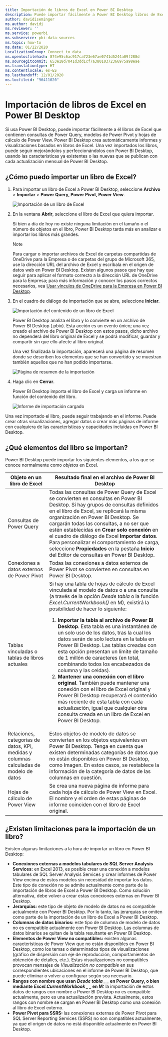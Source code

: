 ```yaml
---
title: Importación de libros de Excel en Power BI Desktop
description: Puede importar fácilmente a Power BI Desktop libros de Excel que contienen consultas de Power Query, modelos de Power Pivot y hojas de cálculo de Power View.
author: davidiseminger
ms.author: davidi
ms.reviewer: ''
ms.service: powerbi
ms.subservice: pbi-data-sources
ms.topic: how-to
ms.date: 01/22/2020
LocalizationGroup: Connect to data
ms.openlocfilehash: 874e95c6ac917ca723e67ae0741d5244a09f288d
ms.sourcegitcommit: 653e18d7041d3dd1cf7a38010372366975a98eae
ms.translationtype: HT
ms.contentlocale: es-ES
ms.lasthandoff: 12/01/2020
ms.locfileid: "96411020"
---
```

# <a name="import-excel-workbooks-into-power-bi-desktop"></a>Importación de libros de Excel en Power BI Desktop
Si usa Power BI Desktop, puede importar fácilmente a él libros de Excel que contienen consultas de Power Query, modelos de Power Pivot y hojas de cálculo de Power View. Power BI Desktop crea automáticamente informes y visualizaciones basados en libros de Excel. Una vez importados los libros, puede seguir mejorándolos y perfeccionándolos con Power BI Desktop, usando las características ya existentes o las nuevas que se publican con cada actualización mensual de Power BI Desktop.

## <a name="how-do-i-import-an-excel-workbook"></a>¿Cómo puedo importar un libro de Excel?
1. Para importar un libro de Excel a Power BI Desktop, seleccione **Archivo** > **Importar** > **Power Query, Power Pivot, Power View**.

   ![Importación de un libro de Excel](media/desktop-import-excel-workbooks/importexceltopbi_1.png)


2. En la ventana **Abrir**, seleccione el libro de Excel que quiera importar. 

   Si bien a día de hoy no existe ninguna limitación en el tamaño o el número de objetos en el libro, Power BI Desktop tarda más en analizar e importar los libros más grandes.

   > [!NOTE]
   > Para cargar o importar archivos de Excel de carpetas compartidas de OneDrive para la Empresa o de carpetas del grupo de Microsoft 365, use la dirección URL del archivo de Excel y escríbala en el origen de datos web en Power BI Desktop. Existen algunos pasos que hay que seguir para aplicar el formato correcto a la dirección URL de OneDrive para la Empresa; para más información y conocer los pasos correctos necesarios, vea [Usar vínculos de OneDrive para la Empresa en Power BI Desktop](desktop-use-onedrive-business-links.md).
   > 
   > 

3. En el cuadro de diálogo de importación que se abre, seleccione **Iniciar**.

   ![Importación del contenido de un libro de Excel](media/desktop-import-excel-workbooks/import-excel-power-bi-5.png)


   Power BI Desktop analiza el libro y lo convierte en un archivo de Power BI Desktop (.pbix). Esta acción es un evento único; una vez creado el archivo de Power BI Desktop con estos pasos, dicho archivo no dependerá del libro original de Excel y se podrá modificar, guardar y compartir sin que ello afecte al libro original.

   Una vez finalizada la importación, aparecerá una página de resumen donde se describen los elementos que se han convertido y se muestran también aquellos que no han podido importarse.

   ![Página de resumen de la importación](media/desktop-import-excel-workbooks/importexceltopbi_3.png)

4. Haga clic en **Cerrar**. 

   Power BI Desktop importa el libro de Excel y carga un informe en función del contenido del libro.

   ![Informe de importación cargado](media/desktop-import-excel-workbooks/importexceltopbi_4.png)

Una vez importado el libro, puede seguir trabajando en el informe. Puede crear otras visualizaciones, agregar datos o crear más páginas de informe con cualquiera de las características y capacidades incluidas en Power BI Desktop.

## <a name="which-workbook-elements-are-imported"></a>¿Qué elementos del libro se importan?
Power BI Desktop puede importar los siguientes elementos, a los que se conoce normalmente como *objetos* en Excel.

| Objeto en un libro de Excel | Resultado final en el archivo de Power BI Desktop |
| --- | --- |
| Consultas de Power Query |Todas las consultas de Power Query de Excel se convierten en consultas en Power BI Desktop. Si hay grupos de consultas definidos en el libro de Excel, se replicará la misma organización en Power BI Desktop. Se cargarán todas las consultas, a no ser que estén establecidas en **Crear solo conexión** en el cuadro de diálogo de Excel **Importar datos**. Para personalizar el comportamiento de carga, seleccione **Propiedades** en la pestaña **Inicio** del Editor de consultas en Power BI Desktop. |
| Conexiones a datos externos de Power Pivot |Todas las conexiones a datos externos de Power Pivot se convierten en consultas en Power BI Desktop. |
| Tablas vinculadas o tablas de libros actuales |Si hay una tabla de hojas de cálculo de Excel vinculada al modelo de datos o a una consulta (a través de la opción *Desde tabla* o la función *Excel.CurrentWorkbook()* en M), existirá la posibilidad de hacer lo siguiente: <ol><li><b>Importar la tabla al archivo de Power BI Desktop</b>. Esta tabla es una instantánea de un solo uso de los datos, tras la cual los datos serán de solo lectura en la tabla en Power BI Desktop. Las tablas creadas con esta opción presentan un límite de tamaño de 1 millón de caracteres (en total, combinando todos los encabezados de columna y las celdas).</li><li><b>Mantener una conexión con el libro original</b>. También puede mantener una conexión con el libro de Excel original y Power BI Desktop recuperará el contenido más reciente de esta tabla con cada actualización, igual que cualquier otra consulta creada en un libro de Excel en Power BI Desktop.</li></ul> |
| Relaciones, categorías de datos, KPI, medidas y columnas calculadas de modelo de datos |Estos objetos de modelo de datos se convierten en los objetos equivalentes en Power BI Desktop. Tenga en cuenta que existen determinadas categorías de datos que no están disponibles en Power BI Desktop, como Imagen. En estos casos, se restablece la información de la categoría de datos de las columnas en cuestión. |
| Hojas de cálculo de Power View |Se crea una nueva página de informe para cada hoja de cálculo de Power View en Excel. El nombre y el orden de estas páginas de informe coinciden con el libro de Excel original. |

## <a name="are-there-any-limitations-to-importing-a-workbook"></a>¿Existen limitaciones para la importación de un libro?
Existen algunas limitaciones a la hora de importar un libro en Power BI Desktop:

* **Conexiones externas a modelos tabulares de SQL Server Analysis Services:** en Excel 2013, es posible crear una conexión a modelos tabulares de SQL Server Analysis Services y crear informes de Power View encima de estos modelos sin necesidad de importar los datos. Este tipo de conexión no se admite actualmente como parte de la importación de libros de Excel a Power BI Desktop. Como solución alternativa, debe volver a crear estas conexiones externas en Power BI Desktop.
* **Jerarquías:** este tipo de objeto de modelo de datos no es compatible actualmente con Power BI Desktop. Por lo tanto, las jerarquías se omiten como parte de la importación de un libro de Excel a Power BI Desktop.
* **Columnas de datos binarios:** este tipo de columna de modelo de datos no es compatible actualmente con Power BI Desktop. Las columnas de datos binarios se quitan de la tabla resultante en Power BI Desktop.
* **Elementos de Power View no compatibles:** existen algunas características de Power View que no están disponibles en Power BI Desktop, como los temas o determinados tipos de visualizaciones (gráfico de dispersión con eje de reproducción, comportamientos de obtención de detalles, etc.). Estas visualizaciones no compatibles provocan mensajes de *Visualización no compatible* en sus correspondientes ubicaciones en el informe de Power BI Desktop, que puede eliminar o volver a configurar según sea necesario.
* **Rangos con nombre que usan** **_Desde tabla_ *_ _* en Power Query, o bien mediante** **_Excel.CurrentWorkbook_ *_ _* en M:** la importación de estos datos de rangos con nombre a Power BI Desktop no es compatible actualmente, pero es una actualización prevista. Actualmente, estos rangos con nombre se cargan en Power BI Desktop como una conexión al libro de Excel externo.
* **Power Pivot para SSRS:** las conexiones externas de Power Pivot para SQL Server Reporting Services (SSRS) no son compatibles actualmente, ya que el origen de datos no está disponible actualmente en Power BI Desktop.

